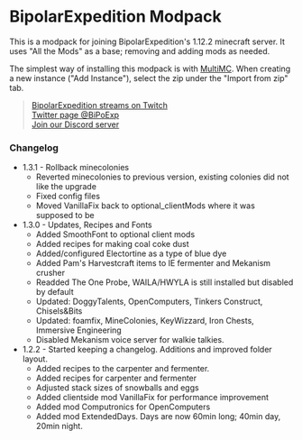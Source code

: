 BipolarExpedition Modpack
=========================

This is a modpack for joining BipolarExpedition's 1.12.2 minecraft server. It uses "All the Mods" as a base; removing and adding mods as needed.

The simplest way of installing this modpack is with [MultiMC](https://multimc.org/). When creating a new instance ("Add Instance"), select the zip under the "Import from zip" tab.

> [BipolarExpedition streams on Twitch](http://twitch.tv/BipolarExpedition)  
> [Twitter page @BiPoExp](https://twitter.com/BiPoExp)  
> [Join our Discord server](https://discord.gg/xEwrnkw)


### Changelog
* 1.3.1 - Rollback minecolonies
  * Reverted minecolonies to previous version, existing colonies did not like the upgrade
  * Fixed config files
  * Moved VanillaFix back to optional_clientMods where it was supposed to be
* 1.3.0 - Updates, Recipes and Fonts
  * Added SmoothFont to optional client mods
  * Added recipes for making coal coke dust
  * Added/configured Electortine as a type of blue dye
  * Added Pam's Harvestcraft items to IE fermenter and Mekanism crusher
  * Readded The One Probe, WAILA/HWYLA is still installed but disabled by default
  * Updated: DoggyTalents, OpenComputers, Tinkers Construct, Chisels&Bits
  * Updated: foamfix, MineColonies, KeyWizzard, Iron Chests, Immersive Engineering
  * Disabled Mekanism voice server for walkie talkies.
* 1.2.2 - Started keeping a changelog. Additions and improved folder layout.
  * Added recipes to the carpenter and fermenter.
  * Added recipes for carpenter and fermenter
  * Adjusted stack sizes of snowballs and eggs
  * Added clientside mod VanillaFix for performance improvement
  * Added mod Computronics for OpenComputers
  * Added mod ExtendedDays. Days are now 60min long; 40min day, 20min night.